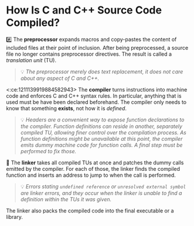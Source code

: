 # How Is C and C++ Source Code Compiled?

:hash: The **preprocessor** expands macros and copy-pastes the content of 
included files at their point of inclusion. After being preprocessed, a source 
file no longer contains preprocessor directives. The result is called a
_translation unit_ (TU).

> :bulb: _The preprocessor merely does text replacement, it does not care about any aspect of C and C++._

<:ce:1211139919884582943> The **compiler** turns instructions into machine code 
and enforces C and C++ syntax rules. In particular, anything that is used must be 
have been declared beforehand. The compiler only needs to know that something
**exists**, not how it is _defined_.

> :bulb: _Headers are a convenient way to expose function declarations to the compiler. Function definitions can reside in another, separately compiled TU, allowing finer control over the compilation process. As function definitions might be unavailable at this point, the compiler emits dummy machine code for function calls. A final step must be performed to fix those._

:link: The **linker** takes all compiled TUs at once and patches the dummy calls
emitted by the compiler. For each of those, the linker finds the compiled
function and inserts an address to jump to when the call is performed.

> :bulb: _Errors stating `undefined reference` or `unresolved external symbol` are linker errors, and they occur when the linker is unable to find a definition within the TUs it was given._

The linker also packs the compiled code into the final executable or a library.
